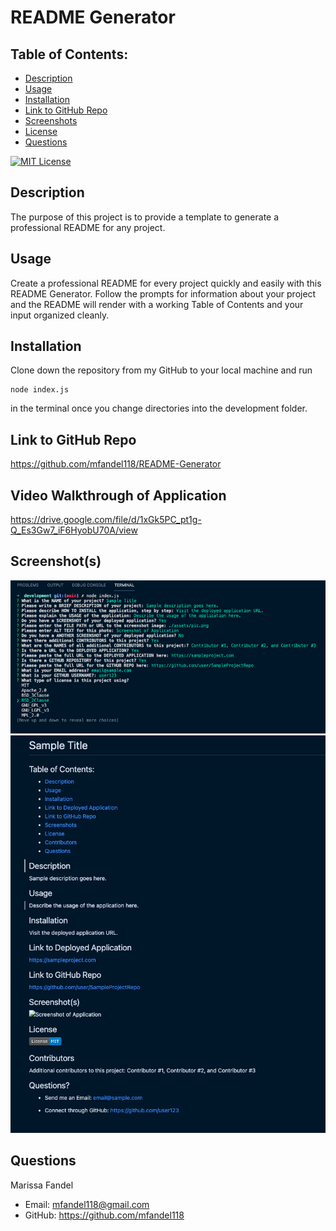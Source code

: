 # README Generator

## Table of Contents:

- [Description](#description)
- [Usage](#usage)
- [Installation](#installation)
- [Link to GitHub Repo](#link-to-github-repo)
- [Screenshots](#screenshots)
- [License](#license)
- [Questions](#questions)

[![MIT License](https://img.shields.io/badge/License-MIT-blue.svg)](https://opensource.org/licenses/)

## Description

The purpose of this project is to provide a template to generate a professional README for any project.

## Usage

Create a professional README for every project quickly and easily with this README Generator. Follow the prompts for information about your project and the README will render with a working Table of Contents and your input organized cleanly.

## Installation

Clone down the repository from my GitHub to your local machine and run

```
node index.js
```

in the terminal once you change directories into the development folder.

## Link to GitHub Repo

https://github.com/mfandel118/README-Generator

## Video Walkthrough of Application

https://drive.google.com/file/d/1xGk5PC_pt1g-Q_Es3Gw7_iF6HyobU70A/view

## Screenshot(s)

![Screenshot of README Generator Prompts](./assets/node-prompts.png)
![Screenshot of README Generator Prompts](./assets/sample-README.png)

## Questions

Marissa Fandel

- Email: mfandel118@gmail.com
- GitHub: https://github.com/mfandel118
